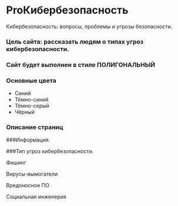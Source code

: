 # ProКибербезопасность


Кибербезопасность: вопросы, проблемы и угрозы безопасности.


### Цель сайта: рассказать людям о типах угроз кибербезопасности.


### Сайт будет выполнен в стиле ПОЛИГОНАЛЬНЫЙ


### Основные цвета
- Синий
- Тёмно-синий
- Тёмно-серый
- Чёрный


### Описание страниц

###Информация.

###Тип угроз кибербезопасности.

Фишинг

Вирусы-вымогатели

Вредоносное ПО

Социальная инженерия
